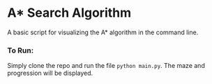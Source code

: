 # A* Search Algorithm
A basic script for visualizing the A* algorithm in the command line.


### To Run:
Simply clone the repo and run the file `python main.py`.
The maze and progression will be displayed.
